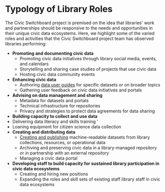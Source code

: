 # Typology of Library Roles

The Civic Switchboard project is premised on the idea that libraries' work and partnerships should be responsive to the needs and opportunities in their unique civic data ecosystems. Here, we highlight some of the varied roles and activities that the Civic Switchboard project team has observed libraries performing:

* **Promoting and documenting civic data**
  * Promoting civic data initiatives through library social media, events, and calendars
  * Storytelling and sharing case studies of projects that use civic data
  * Hosting civic data community events
* **Enhancing civic data**
  * Authoring [data user guides](http://www.wprdc.org/data-user-guides/) for specific datasets or on broader topics 
  * Gathering user feedback on civic data initiatives and portals
* **Advising on data management and sharing** 
  *  Metadata for datasets and portals
  * Technical infrastructure for repositories 
  * Privacy and strategies to protect data agreements for data sharing
*  **Building capacity to collect and use data**
  * Delivering data literacy and skills training '
  * Loaning equipment for citizen science data collection
* **Creating and distributing data**
  * [Creating and publishing](https://data.wprdc.org/dataset/a-community-profile-of-pittsburgh-neighborhoods-1974) machine-readable datasets from library collections, resources, or operational data
  * Archiving and preserving civic data in a library-managed repository or in partnership with an external repository
  * Managing a civic data portal
* **Developing staff to build capacity for sustained library participation in civic data ecosystems**
  * Creating and hiring new positions
  * Expanding the roles and skill sets of existing staff library staff in civic data ecosystems


